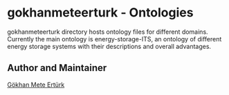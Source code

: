 # gokhanmeteerturk - Ontologies
gokhanmeteerturk directory hosts ontology files for different domains. Currently the main ontology is energy-storage-ITS, an ontology of different energy storage systems with their descriptions and overall advantages.

## Author and Maintainer
[Gökhan Mete Ertürk](https://github.com/gokhanmeteerturk)

